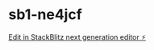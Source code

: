 # sb1-ne4jcf

[Edit in StackBlitz next generation editor ⚡️](https://stackblitz.com/~/github.com/aabodgan/sb1-ne4jcf)